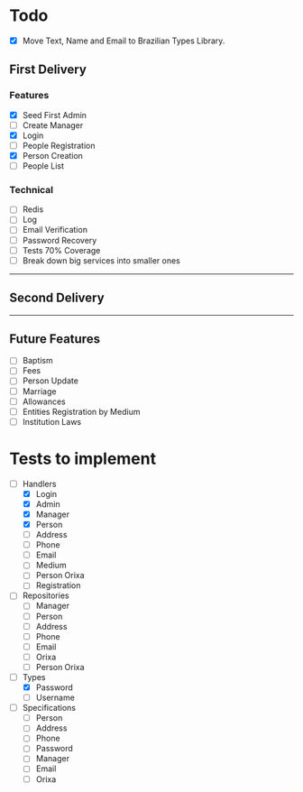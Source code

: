 # Todo
- [x] Move Text, Name and Email to Brazilian Types Library.

## First Delivery

### Features
- [x] Seed First Admin
- [ ] Create Manager
- [x] Login
- [ ] People Registration
- [x] Person Creation
- [ ] People List

### Technical
- [ ] Redis
- [ ] Log
- [ ] Email Verification
- [ ] Password Recovery
- [ ] Tests 70% Coverage
- [ ] Break down big services into smaller ones

---

## Second Delivery

---

## Future Features
- [ ] Baptism
- [ ] Fees
- [ ] Person Update
- [ ] Marriage
- [ ] Allowances
- [ ] Entities Registration by Medium
- [ ] Institution Laws

# Tests to implement

- [ ] Handlers
  - [x] Login
  - [x] Admin
  - [x] Manager
  - [x] Person
  - [ ] Address
  - [ ] Phone
  - [ ] Email
  - [ ] Medium
  - [ ] Person Orixa
  - [ ] Registration

- [ ] Repositories
  - [ ] Manager
  - [ ] Person
  - [ ] Address
  - [ ] Phone
  - [ ] Email
  - [ ] Orixa
  - [ ] Person Orixa

- [ ] Types
  - [x] Password
  - [ ] Username

- [ ] Specifications
  - [ ] Person
  - [ ] Address
  - [ ] Phone
  - [ ] Password
  - [ ] Manager
  - [ ] Email
  - [ ] Orixa
